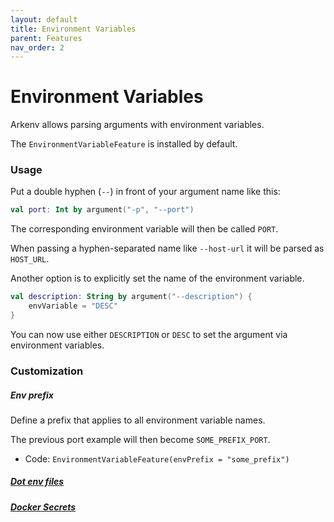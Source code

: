 ```yaml
---
layout: default
title: Environment Variables
parent: Features
nav_order: 2
---
```


# Environment Variables

Arkenv allows parsing arguments with environment variables. 

The `EnvironmentVariableFeature` is installed by default.

### Usage
Put a double hyphen (`--`) in front of your argument name like this:
```kotlin
val port: Int by argument("-p", "--port")
```
The corresponding environment variable will then be called `PORT`. 

When passing a hyphen-separated name like `--host-url` it will be parsed as `HOST_URL`.

Another option is to explicitly set the name of the environment variable. 
```kotlin
val description: String by argument("--description") {
    envVariable = "DESC"
}
```
You can now use either `DESCRIPTION` or `DESC` to set the argument via environment variables.

### Customization

##### Env prefix
Define a prefix that applies to all environment variable names.

The previous port example will then become `SOME_PREFIX_PORT`.

* Code: `EnvironmentVariableFeature(envPrefix = "some_prefix")`

##### [Dot env files]({{site.baseurl}}features/dot-env-files)

##### [Docker Secrets]({{site.baseurl}}features/docker-secrets)
